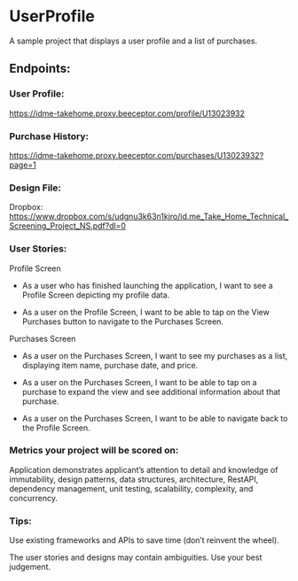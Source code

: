 # UserProfile
A sample project that displays a user profile and a list of purchases.

## Endpoints:

### User Profile:
https://idme-takehome.proxy.beeceptor.com/profile/U13023932

### Purchase History:
https://idme-takehome.proxy.beeceptor.com/purchases/U13023932?page=1

### Design File:

Dropbox: ​​https://www.dropbox.com/s/udgnu3k63n1kjro/id.me_Take_Home_Technical_Screening_Project_NS.pdf?dl=0

### User Stories:
Profile Screen

- As a user who has finished launching the application, I want to see a Profile Screen depicting my profile data.

- As a user on the Profile Screen, I want to be able to tap on the View Purchases button to navigate to the Purchases Screen.

Purchases Screen

- As a user on the Purchases Screen, I want to see my purchases as a list, displaying item name, purchase date, and price.

- As a user on the Purchases Screen, I want to be able to tap on a purchase to expand the view and see additional information about that purchase.

 - As a user on the Purchases Screen, I want to be able to navigate back to the Profile Screen.


### Metrics your project will be scored on:

Application demonstrates applicant’s attention to detail and knowledge of immutability, design patterns, data structures, architecture, RestAPI, dependency management, unit testing, scalability, complexity, and concurrency.

 

### Tips:

Use existing frameworks and APIs to save time (don’t reinvent the wheel).

The user stories and designs may contain ambiguities. Use your best judgement.
